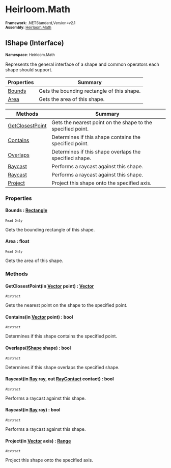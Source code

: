 # Heirloom.Math

<small>**Framework**: .NETStandard,Version=v2.1</small>  
<small>**Assembly**: [Heirloom.Math](../Heirloom.Math/Heirloom.Math.md)</small>  

## IShape (Interface)
<small>**Namespace**: Heirloom.Math</sub></small>  

Represents the general interface of a shape and common operators each shape should support.

| Properties            | Summary                                    |
|-----------------------|--------------------------------------------|
| [Bounds](#BOUBCFE829) | Gets the bounding rectangle of this shape. |
| [Area](#ARE9F5286F)   | Gets the area of this shape.               |

| Methods                         | Summary                                                     |
|---------------------------------|-------------------------------------------------------------|
| [GetClosestPoint](#GET53DD1DC3) | Gets the nearest point on the shape to the specified point. |
| [Contains](#COND0AE797B)        | Determines if this shape contains the specified point.      |
| [Overlaps](#OVE7F2D7C32)        | Determines if this shape overlaps the specified shape.      |
| [Raycast](#RAY408E945F)         | Performs a raycast against this shape.                      |
| [Raycast](#RAY408E945F)         | Performs a raycast against this shape.                      |
| [Project](#PROAD473221)         | Project this shape onto the specified axis.                 |

### Properties

#### <a name="BOUBCFE829"></a>Bounds : [Rectangle](Heirloom.Math.Rectangle.md)

<small>`Read Only`</small>

Gets the bounding rectangle of this shape.

#### <a name="ARE9F5286F"></a>Area : float

<small>`Read Only`</small>

Gets the area of this shape.

### Methods

#### <a name="GETDAC09B5B"></a>GetClosestPoint(in [Vector](Heirloom.Math.Vector.md) point) : [Vector](Heirloom.Math.Vector.md)
<small>`Abstract`</small>

Gets the nearest point on the shape to the specified point.


#### <a name="CON33387C1A"></a>Contains(in [Vector](Heirloom.Math.Vector.md) point) : bool
<small>`Abstract`</small>

Determines if this shape contains the specified point.


#### <a name="OVE450AB809"></a>Overlaps([IShape](Heirloom.Math.IShape.md) shape) : bool
<small>`Abstract`</small>

Determines if this shape overlaps the specified shape.


#### <a name="RAY4B66C4A9"></a>Raycast(in [Ray](Heirloom.Math.Ray.md) ray, out [RayContact](Heirloom.Math.RayContact.md) contact) : bool
<small>`Abstract`</small>

Performs a raycast against this shape.


#### <a name="RAYACE7FDBA"></a>Raycast(in [Ray](Heirloom.Math.Ray.md) ray) : bool
<small>`Abstract`</small>

Performs a raycast against this shape.


#### <a name="PRODD6295AA"></a>Project(in [Vector](Heirloom.Math.Vector.md) axis) : [Range](Heirloom.Math.Range.md)
<small>`Abstract`</small>

Project this shape onto the specified axis.



